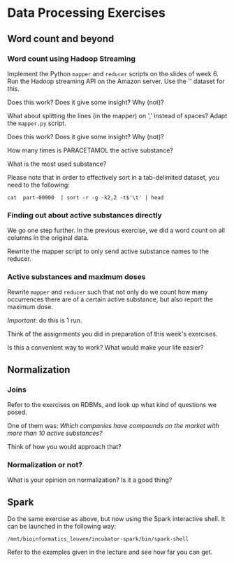 
# Data Processing Exercises

## Word count and beyond

###  Word count using Hadoop Streaming

Implement the Python `mapper` and `reducer` scripts on the slides of week 6. Run the Hadoop streaming API on the Amazon server. Use the '' dataset for this.

Does this work? Does it give some insight? Why (not)?

What about splitting the lines (in the mapper) on ',' instead of spaces? Adapt the `mapper.py` script.

Does this work? Does it give some insight? Why (not)?

How many times is PARACETAMOL the active substance?

What is the most used substance?

Please note that in order to effectively sort in a tab-delimited dataset, you need to the following:

    cat  part-00000  | sort -r -g -k2,2 -t$'\t' | head


### Finding out about active substances directly

We go one step further. In the previous exercise, we did a word count on all columns in the original data.

Rewrite the mapper script to only send active substance names to the reducer.


### Active substances and maximum doses

Rewrite `mapper` and `reducer` such that not only do we count how many occurrences there are of a certain active substance, but also report the maximum dose.

*Important*: do this is 1 run.

Think of the assignments you did in preparation of this week's exercises.

Is this a convenient way to work? What would make your life easier?
 

## Normalization

### Joins

Refer to the exercises on RDBMs, and look up what kind of questions we posed.

One of them was: _Which companies have compounds on the market with more than 10 active substances?_

Think of how you would approach that?


### Normalization or not?

What is your opinion on normalization? Is it a good thing?


## Spark

Do the same exercise as above, but now using the Spark interactive shell. It can be launched in the following way:

```
/mnt/bioinformatics_leuven/incubator-spark/bin/spark-shell
```

Refer to the examples given in the lecture and see how far you can get.


